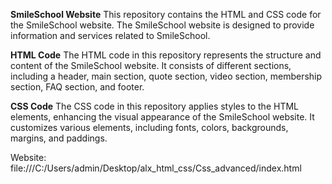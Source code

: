 
**SmileSchool Website**
This repository contains the HTML and CSS code for the SmileSchool website. The SmileSchool website is designed to provide information and services related to SmileSchool.

**HTML Code**
The HTML code in this repository represents the structure and content of the SmileSchool website. It consists of different sections, including a header, main section, quote section, video section, membership section, FAQ section, and footer.

**CSS Code**
The CSS code in this repository applies styles to the HTML elements, enhancing the visual appearance of the SmileSchool website. It customizes various elements, including fonts, colors, backgrounds, margins, and paddings.

Website: file:///C:/Users/admin/Desktop/alx_html_css/Css_advanced/index.html
